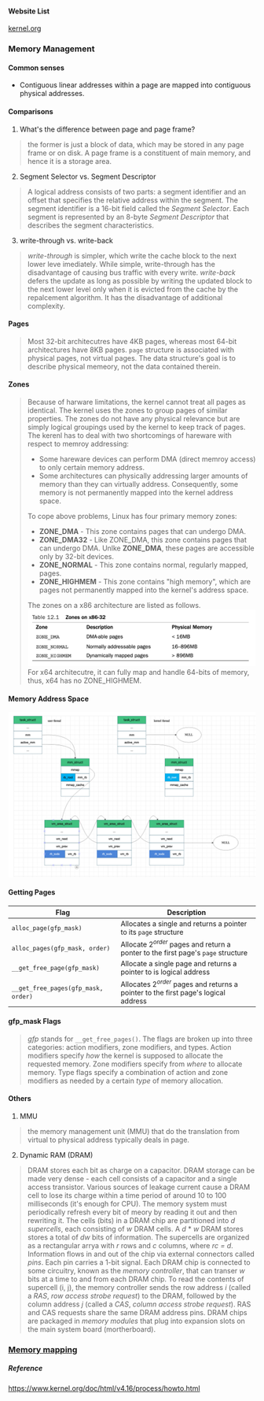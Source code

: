 #### Website List
[kernel.org](https://www.kernel.org/doc/html/v4.16/index.html)

### Memory Management

#### Common senses

* Contiguous linear addresses within a page are mapped into contiguous physical addresses.

#### Comparisons

1. What's the difference between page and page frame?

> the former is just a block of data, which may be stored in any page frame or on disk. A page frame is a constituent of main memory, and hence it is a storage area.

2. Segment Selector vs. Segment Descriptor

> A logical address consists of two parts: a segment identifier and an offset that specifies the relative address within the segment. The segment identifier is a 16-bit field called the _Segment Selector_.
> Each segment is represented by an 8-byte _Segment Descriptor_ that describes the segment characteristics.

3. write-through vs. write-back

> _write-through_ is simpler, which write the cache block to the next lower leve imediately. While simple, write-through has the disadvantage of causing bus traffic with every write.
> _write-back_ defers the update as long as possible by writing the updated block to the next lower level only when it is evicted from the cache by the repalcement algorithm. It has the disadvantage of additional complexity.

#### Pages

> Most 32-bit architecutres have 4KB pages, whereas most 64-bit architectures have 8KB pages.
> `page` structure is associated with physical pages, not virtual pages. The data structure's goal is to describe physical memeory, not the data contained therein.

#### Zones

> Because of harware limitations, the kernel cannot treat all pages as identical. The kernel uses the zones to group pages of similar properties.
> The zones do not have any physical relevance but are simply logical groupings used by the kernel to keep track of pages.
> The kerenl has to deal with two shortcomings of hareware with respect to memroy addressing:
> * Some hareware devices can perform DMA (direct memroy access) to only certain memory address.
> * Some architectures can physically addressing larger amounts of memory than they can virtually address. Consequently, some memory is not permanently mapped into the kernel address space.
> 
> To cope above problems, Linux has four primary memory zones:
> * __ZONE_DMA__ - This zone contains pages that can undergo DMA.
> * __ZONE_DMA32__ - Like ZONE_DMA, this zone contains pages that can undergo DMA. Unlke __ZONE_DMA__, these pages are accessible only by 32-bit devices.
> * __ZONE_NORMAL__ - This zone contains normal, regularly mapped, pages.
> * __ZONE_HIGHMEM__ - This zone contains "high memory", which are pages not permanently mapped into the kernel's address space.
> 
> The zones on a x86 architecture are listed as follows. 
> ![Zones on x86 architecture](./figures/zones_on_x86.png)
> For x64 architecutre, it can fully map and handle 64-bits of memory, thus, x64 has no ZONE_HIGHMEM.
> 

#### Memory Address Space

![memory_address_space](./figures/memory_address_space.png)

#### Getting Pages
Flag | Description
-------|-----------------
`alloc_page(gfp_mask)` | Allocates a single and returns a pointer to its `page` structure
`alloc_pages(gfp_mask, order)` | Allocate $2^{order}$ pages and return a ponter to the first page's `page` structure 
`__get_free_page(gfp_mask)` | Allocate a single page and returns a pointer to is logical address
`__get_free_pages(gfp_mask, order)` | Allocates $2^{order}$ pages and returns a pointer to the first page's logical address 

#### gfp_mask Flags
> _gfp_ stands for `__get_free_pages()`.
> The flags are broken up into three categories: action modifiers, zone modifiers, and types. Action modifiers specify _how_ the kernel is supposed to allocate the requested memory. Zone modifiers specify from _where_ to allocate memory. Type flags specify a combination of action and zone modifiers as needed by a certain _type_ of memory allocation.

#### Others

1. MMU

> the memory management unit (MMU) that do the translation from virtual to physical address typically deals in page.
> 

2. Dynamic RAM (DRAM)

> DRAM stores each bit as charge on a capacitor. DRAM storage can be made very dense - each cell consists of a capacitor and a single access transistor.
> Various sources of leakage current cause a DRAM cell to lose its charge within a time period of around 10 to 100 milliseconds (it's enough for CPU). The memory system must periodically refresh every bit of meory by reading it out and then rewriting it.
> The cells (bits) in a DRAM chip are partitioned into _d supercells_, each consisting of _w_ DRAM cells. A _d_ * _w_ DRAM stores stores a total of _dw_ bits of information. The supercells are organized as a rectangular arrya with _r_ rows and _c_ columns, where _rc = d_.
> Information flows in and out of the chip via external connectors called _pins_. Each pin carries a 1-bit signal.
> Each DRAM chip is connected to some circuitry, known as the _memory controller_, that can transer _w_ bits at a time to and from each DRAM chip. To read the contents of supercell (i, j), the memory controller sends the row address _i_ (called a _RAS_, _row access strobe request_) to the DRAM, followed by the column address _j_ (called a _CAS_, _column access strobe request_). RAS and CAS requests share the same DRAM address pins.
> DRAM chips are packaged in _memory modules_ that plug into expansion slots on the main system board (mortherboard).

### [Memory mapping](https://linux-kernel-labs.github.io/refs/heads/master/labs/memory_mapping.html)

##### Reference
https://www.kernel.org/doc/html/v4.16/process/howto.html
